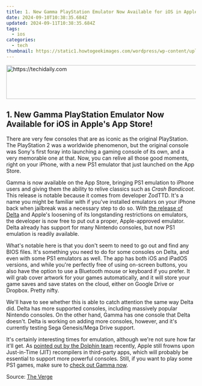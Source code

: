 ```yaml
---
title: 1. New Gamma PlayStation Emulator Now Available for iOS in Apple's App Store!
date: 2024-09-10T10:38:35.684Z
updated: 2024-09-11T10:38:35.684Z
tags:
  - ios
categories:
  - tech
thumbnail: https://static1.howtogeekimages.com/wordpress/wp-content/uploads/2024/04/n64_delta.jpg
---
```






<!-- affiliate ads begin -->
<a href="https://aligracehair.sjv.io/c/5597632/2135405/19272" target="_top" id="2135405">
  <img src="//a.impactradius-go.com/display-ad/19272-2135405" border="0" alt="https://techidaily.com" width="728" height="90"/>
</a>
<img height="0" width="0" src="https://aligracehair.sjv.io/i/5597632/2135405/19272" style="position:absolute;visibility:hidden;" border="0" />
<!-- affiliate ads end -->




## 1. New Gamma PlayStation Emulator Now Available for iOS in Apple's App Store!

There are very few consoles that are as iconic as the original PlayStation. The PlayStation 2 was a worldwide phenomenon, but the original console was Sony's first foray into launching a gaming console of its own, and a very memorable one at that. Now, you can relive all those good moments, right on your iPhone, with a new PS1 emulator that just launched on the App Store.

 Gamma is now available on the App Store, bringing PS1 emulation to iPhone users and giving them the ability to relive classics such as _Crash Bandicoot_. This release is notable because it comes from developer ZodTTD. It's a name you might be familiar with if you've installed emulators on your iPhone back when jailbreak was a necessary step to do so. With [the release of Delta](https://tech-revival.techidaily.com/gptzeros-role-spotlight-on-ai-generated-literature/) and Apple's loosening of its longstanding restrictions on emulators, the developer is now free to put out a proper, Apple-approved emulator. Delta already has support for many Nintendo consoles, but now PS1 emulation is readily available.

 What's notable here is that you don't seem to need to go out and find any BIOS files. It's something you need to do for some consoles on Delta, and even with some PS1 emulators as well. The app has both iOS and iPadOS versions, and while you're perfectly free of using on-screen buttons, you also have the option to use a Bluetooth mouse or keyboard if you prefer. It will grab cover artwork for your games automatically, and it will store your game saves and save states on the cloud, either on Google Drive or Dropbox. Pretty nifty.

 We'll have to see whether this is able to catch attention the same way Delta did. Delta has more supported consoles, including massively popular Nintendo consoles. On the other hand, Gamma has one console that Delta doesn't. Delta is working on adding more consoles, however, and it's currently testing Sega Genesis/Mega Drive support.

 It's certainly interesting times for emulation, although we're not sure how far it'll get. As [pointed out by the Dolphin team](https://youtube-blog.techidaily.com/ed-supercharge-your-youtube-videos-best-mac-mp4-tools/) recently, Apple still frowns upon Just-in-Time (JIT) recompilers in third-party apps, which will probably be essential to support more powerful consoles. Still, if you want to play some PS1 games, make sure to [check out Gamma now](https://apps.apple.com/us/app/gamma-game-emulator/id6499106870).

 Source: [The Verge](https://www.theverge.com/2024/5/12/24154703/gamma-ps1-emulator-iphone-ios-apple-app-store)

<ins class="adsbygoogle"
     style="display:block"
     data-ad-format="autorelaxed"
     data-ad-client="ca-pub-7571918770474297"
     data-ad-slot="1223367746"></ins>



<ins class="adsbygoogle"
     style="display:block"
     data-ad-client="ca-pub-7571918770474297"
     data-ad-slot="8358498916"
     data-ad-format="auto"
     data-full-width-responsive="true"></ins>










